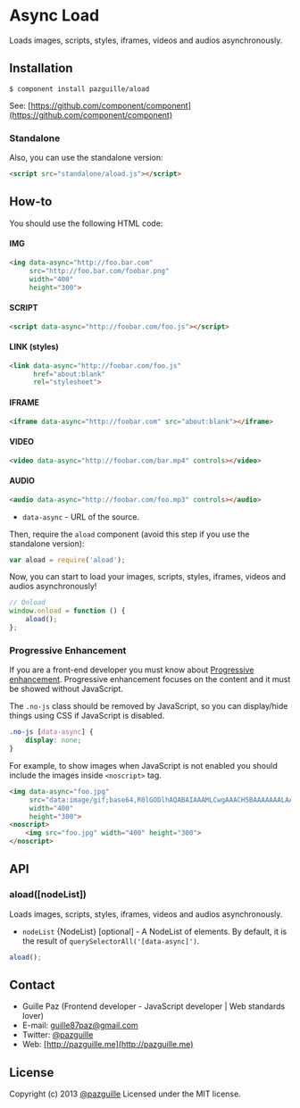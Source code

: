 # Async Load

Loads images, scripts, styles, iframes, videos and audios asynchronously.

## Installation

    $ component install pazguille/aload

See: [https://github.com/component/component](https://github.com/component/component)

### Standalone
Also, you can use the standalone version:
```html
<script src="standalone/aload.js"></script>
```

## How-to

You should use the following HTML code:

#### IMG
```html
<ing data-async="http://foo.bar.com"
     src="http://foo.bar.com/foobar.png"
     width="400"
     height="300">
```

#### SCRIPT
```html
<script data-async="http://foobar.com/foo.js"></script>
```

#### LINK (styles)
```html
<link data-async="http://foobar.com/foo.js"
      href="about:blank"
      rel="stylesheet">
```

#### IFRAME
```html
<iframe data-async="http://foobar.com" src="about:blank"></iframe>
```

#### VIDEO
```html
<video data-async="http://foobar.com/bar.mp4" controls></video>
```

#### AUDIO
```html
<audio data-async="http://foobar.com/foo.mp3" controls></audio>
```

- `data-async` - URL of the source.

Then, require the `aload` component (avoid this step if you use the standalone version):
```js
var aload = require('aload');
```

Now, you can start to load your images, scripts, styles, iframes, videos and audios asynchronously!

```js
// Onload
window.onload = function () {
    aload();
};
```

### Progressive Enhancement
If you are a front-end developer you must know about [Progressive enhancement]('http://alistapart.com/article/understandingprogressiveenhancement').
Progressive enhancement focuses on the content and it must be showed without JavaScript.

The `.no-js` class should be removed by JavaScript, so you can display/hide things using CSS if JavaScript is disabled.

```css
.no-js [data-async] {
    display: none;
}
```

For example, to show images when JavaScript is not enabled you should include the images inside `<noscript>` tag.
```html
<img data-async="foo.jpg"
     src="data:image/gif;base64,R0lGODlhAQABAIAAAMLCwgAAACH5BAAAAAAALAAAAAABAAEAAAICRAEAOw=="
     width="400"
     height="300">
<noscript>
    <img src="foo.jpg" width="400" height="300">
</noscript>
```

## API
### aload([nodeList])
Loads images, scripts, styles, iframes, videos and audios asynchronously.
- `nodeList` {NodeList} [optional] - A NodeList of elements. By default, it is the result of `querySelectorAll('[data-async]')`.

```js
aload();
```

## Contact
- Guille Paz (Frontend developer - JavaScript developer | Web standards lover)
- E-mail: [guille87paz@gmail.com](mailto:guille87paz@gmail.com)
- Twitter: [@pazguille](http://twitter.com/pazguille)
- Web: [http://pazguille.me](http://pazguille.me)

## License
Copyright (c) 2013 [@pazguille](http://twitter.com/pazguille) Licensed under the MIT license.
